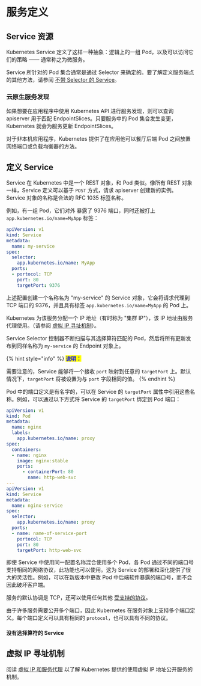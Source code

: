 # 服务定义

## Service 资源

Kubernetes Service 定义了这样一种抽象：逻辑上的一组 Pod，以及可以访问它们的策略 —— 通常称之为微服务。

Service 所针对的 Pod 集合通常是通过 Selector 来确定的。要了解定义服务端点的其他方法，请参阅 [不带 Selector 的 Service](Service-Definition.md#services-without-selectors)。

### 云原生服务发现

如果想要在应用程序中使用 Kubernetes API 进行服务发现，则可以查询 apiserver 用于匹配 EndpointSlices。只要服务中的 Pod 集合发生变更，Kubernetes 就会为服务更新 EndpointSlices。

对于非本机应用程序，Kubernetes 提供了在应用他可以餐厅后端 Pod 之间放置网络端口或负载均衡器的方法。

## 定义 Service

Service 在 Kubernetes 中是一个 REST 对象，和 Pod 类似。像所有 REST 对象一样，Service 定义可以基于 `POST` 方式，请求 apiserver 创建新的实例。Service 对象的名称是合法的 RFC 1035 标签名称。

例如，有一组 Pod，它们对外 暴露了 9376 端口，同时还被打上 `app.kubernetes.io/name=MyApp` 标签：

```yaml
apiVersion: v1
kind: Service
metadata:
  name: my-service
spec:
  selector:
    app.kubernetes.io/name: MyApp
  ports:
  - portocol: TCP
    port: 80
    targetPort: 9376
```

上述配置创建一个名称名为 "my-service" 的 Service 对象，它会将请求代理到 TCP 端口的 9376，并且具有标签 `app.kubernetes.io/name=MyApp` 的 Pod 上。

Kubernetes 为该服务分配一个 IP 地址（有时称为 "集群 IP"），该 IP 地址由服务代理使用。（请参阅 [虚拟 IP 寻址机制](Service-Definition.md#xu-ni-ip-xun-zhi-ji-zhi)）。

Service Selector 控制器不断扫描与其选择算符匹配的 Pod，然后将所有更新发布到同样名称为 `my-service` 的 Endpoint 对象上。

{% hint style="info" %}
<mark style="color:blue;">**说明：**</mark>

需要注意的，Service 能够将一个接收 `port` 映射到任意的 `targetPort` 上。默认情况下，`targetPort` 将被设置为与 `port` 字段相同的值。
{% endhint %}

Pod 中的端口定义是有名字的，可以在 Service 的 `targetPort` 属性中引用这些名称。例如，可以通过以下方式将 Service 的 `targetPort` 绑定到 Pod 端口：

```yaml
apiVersion: v1
kind: Pod
metadata:
  name: nginx
  labels:
    app.kubernetes.io/name: proxy
spec:
  containers:
  - name: nginx
    image: nginx:stable
    ports:
      - containerPort: 80
        name: http-web-svc
---
apiVersion: v1
kind: Service
metadata:
  name: nginx-service
spec:
  selector:
    app.kubernetes.io/name: proxy
  ports:
  - name: name-of-service-port
    portocol: TCP
    port: 80
    targetPort: http-web-svc
```

即使 Service 中使用同一配置名称混合使用多个 Pod，各 Pod 通过不同的端口号支持相同的网络协议，此功能也可以使用。这为 Service 的部署和深化提供了很大的灵活性。例如，可以在新版本中更改 Pod 中后端软件暴露的端口号，而不会因此破坏客户端。

服务的默认协调是 TCP，还可以使用任何其他 [受支持的协议](../../../Reference/Networking-Reference/Protocols-for-Services.md)。

由于许多服务需要公开多个端口，因此 Kubernetes 在服务对象上支持多个端口定义。每个端口定义可以具有相同的 `protocol`，也可以具有不同的协议。

#### 没有选择算符的 Service <a href="#services-without-selectors" id="services-without-selectors"></a>

## 虚拟 IP 寻址机制

阅读 [虚拟 IP 和服务代理](../../../Reference/Networking-Reference/Virtual-IPs-and-Service-Proxies.md) 以了解 Kubernetes 提供的使用虚拟 IP 地址公开服务的机制。
